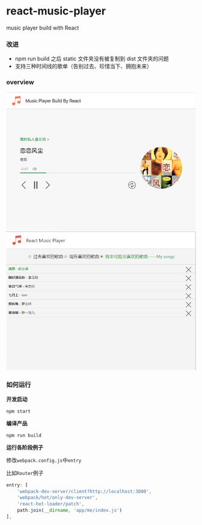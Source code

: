 # react-music-player
music player build with React

### 改进

- npm run build 之后 static 文件夹没有被复制到 dist 文件夹的问题
- 支持三种时间线的歌单（告别过去、珍惜当下、拥抱未来）

### overview
![](overview/music-player.png)
![](overview/music-list-change.png)

### 如何运行

**开发启动**
```shell
npm start
```

**编译产品**
```shell
npm run build
```

**运行各阶段例子**

修改`webpack.config.js`中`entry`

比如`Router`例子
```javascript
entry: [
    'webpack-dev-server/client?http://localhost:3000',
    'webpack/hot/only-dev-server',
    'react-hot-loader/patch',
    path.join(__dirname, 'app/me/index.js')
],
```

